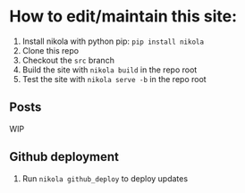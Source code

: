 # How to edit/maintain this site:
1. Install nikola with python pip: `pip install nikola`
2. Clone this repo
3. Checkout the `src` branch
4. Build the site with `nikola build` in the repo root
5. Test the site with `nikola serve -b` in the repo root

## Posts
WIP

## Github deployment
1. Run `nikola github_deploy` to deploy updates
